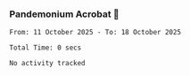 ### Pandemonium Acrobat 🤸

<!--START_SECTION:waka-->

```all_time
From: 11 October 2025 - To: 18 October 2025

Total Time: 0 secs

No activity tracked
```

<!--END_SECTION:waka-->
